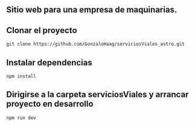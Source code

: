 ## Sitio web para una empresa de maquinarias.

## Clonar el proyecto 
`git clone https://github.com/GonzaloHaag/serviciosViales_astro.git`
## Instalar dependencias 
`npm install`

## Dirigirse a la carpeta serviciosViales y arrancar proyecto en desarrollo
`npm run dev`